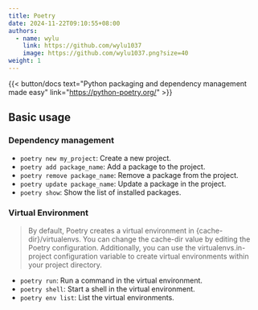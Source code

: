 ```yaml
---
title: Poetry
date: 2024-11-22T09:10:55+08:00
authors:
  - name: wylu
    link: https://github.com/wylu1037
    image: https://github.com/wylu1037.png?size=40
weight: 1
---
```


{{< button/docs text="Python packaging and dependency management made easy" link="https://python-poetry.org/" >}}

## Basic usage

### Dependency management
+ `poetry new my_project`: Create a new project.
+ `poetry add package_name`: Add a package to the project.
+ `poetry remove package_name`: Remove a package from the project.
+ `poetry update package_name`: Update a package in the project.
+ `poetry show`: Show the list of installed packages.

### Virtual Environment
> By default, Poetry creates a virtual environment in {cache-dir}/virtualenvs. You can change the cache-dir value by editing the Poetry configuration. Additionally, you can use the virtualenvs.in-project configuration variable to create virtual environments within your project directory.
+ `poetry run`: Run a command in the virtual environment.
+ `poetry shell`: Start a shell in the virtual environment.
+ `poetry env list`: List the virtual environments.
